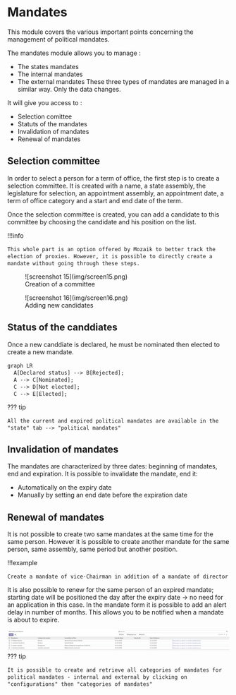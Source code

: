 # Mandates
This module covers the various important points concerning the management of political mandates.

The mandates module allows you to manage :

- The states mandates
- The internal mandates 
- The external mandates
These three types of mandates are managed in a similar way. Only the data changes.

It will give you access to :

- Selection comittee
- Statuts of the mandates
- Invalidation of mandates
- Renewal of mandates

## Selection committee

In order to select a person for a term of office, the first step is to create a selection committee. It is created with a name, a state assembly, the legislature for selection, an appointment assembly, an appointment date, a term of office category and a start and end date of the term. 

Once the selection committee is created, you can add a candidate to this committee by choosing the candidate and his position on the list.

!!!info

    This whole part is an option offered by Mozaik to better track the election of proxies. However, it is possible to directly create a mandate without going through these steps.

<figure markdown>
![screenshot 15](img/screen15.png)
 <figcaption>Creation of a committee</figcaption>
</figure>

<figure markdown>
![screenshot 16](img/screen16.png)
 <figcaption>Adding new candidates</figcaption>
</figure>


## Status of the canddiates

Once a new canddiate is declared, he must be nominated then elected to create a new mandate. 

``` mermaid
graph LR
  A[Declared status] --> B[Rejected];
  A --> C[Nominated];
  C --> D[Not elected];
  C --> E[Elected];
```

??? tip

    All the current and expired political mandates are available in the "state" tab --> "political mandates"

## Invalidation of mandates

The mandates are characterized by three dates: beginning of mandates, end and expiration. It is possible to invalidate the mandate, end it:

- Automatically on the expiry date
- Manually by setting an end date before the expiration date

## Renewal of mandates

It is not possible to create two same mandates at the same time for the same person. However it is possible to create another mandate for the same person, same assembly, same period but another position.

!!!example

    Create a mandate of vice-Chairman in addition of a mandate of director

It is also possible to renew for the same person of an expired mandate; starting date will be positioned the day after the expiry date → no need for an application in this case. In the mandate form it is possible to add an alert delay in number of months. This allows you to be notified when a mandate is about to expire.

![screenshot 17](img/screen17.png)
??? tip

    It is possible to create and retrieve all categories of mandates for political mandates - internal and external by clicking on "configurations" then "categories of mandates"

